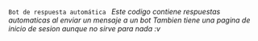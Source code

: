 `Bot de respuesta automática `
*Este codigo contiene respuestas automaticas al enviar un mensaje a un bot*
_Tambien tiene una pagina de inicio de sesion aunque no sirve para nada :v_

